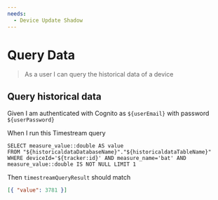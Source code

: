 ```yaml
---
needs:
  - Device Update Shadow
---
```


# Query Data

> As a user I can query the historical data of a device

## Query historical data

Given I am authenticated with Cognito as `${userEmail}` with password
`${userPassword}`

When I run this Timestream query

```
SELECT measure_value::double AS value
FROM "${historicaldataDatabaseName}"."${historicaldataTableName}"
WHERE deviceId='${tracker:id}' AND measure_name='bat' AND measure_value::double IS NOT NULL LIMIT 1
```

Then `timestreamQueryResult` should match

```json
[{ "value": 3781 }]
```
